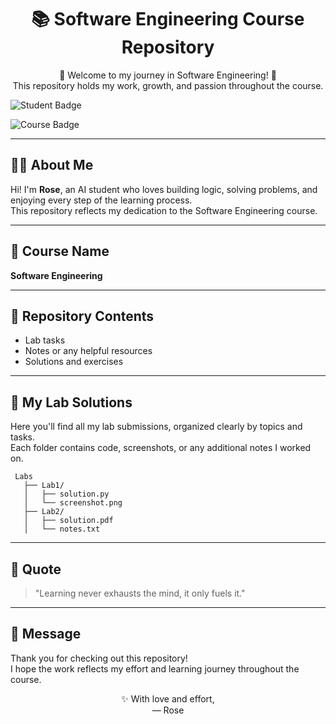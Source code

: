 <h1 align="center">📚 Software Engineering Course Repository</h1>

<p align="center">
  🌸 Welcome to my journey in Software Engineering! 🌸<br>
  This repository holds my work, growth, and passion throughout the course.
</p>

<p align="center">
  
  ![Student Badge](https://img.shields.io/badge/Role-Student-blueviolet?style=flat-square)
  
  ![Course Badge](https://img.shields.io/badge/Course-Software%20Engineering-blue?style=flat-square)
</p>

---

## 👩‍💻 About Me
Hi! I'm **Rose**, an AI student who loves building logic, solving problems, and enjoying every step of the learning process.  
This repository reflects my dedication to the Software Engineering course.

---

## 🔖 Course Name
**Software Engineering**

---

## 📁 Repository Contents
- Lab tasks  
- Notes or any helpful resources  
- Solutions and exercises  

---

## 📂 My Lab Solutions
Here you'll find all my lab submissions, organized clearly by topics and tasks.  
Each folder contains code, screenshots, or any additional notes I worked on.

```
 Labs
   ├── Lab1/
   │   ├── solution.py
   │   └── screenshot.png
   ├── Lab2/
   │   ├── solution.pdf
   │   └── notes.txt
```

---

## 🌟 Quote
> "Learning never exhausts the mind, it only fuels it."

---

## 💌 Message
Thank you for checking out this repository!  
I hope the work reflects my effort and learning journey throughout the course.

<p align="center">
  ✨ With love and effort,<br>
  — Rose
</p>
